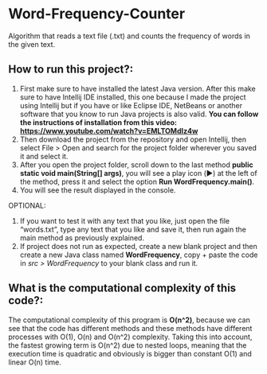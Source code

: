 # Word-Frequency-Counter
Algorithm that reads a text file (.txt) and counts the frequency of words in the given text.

## How to run this project?:
1. First make sure to have installed the latest Java version. After this make sure to have Intellij IDE installed, this one because I made the project using Intellij but if you have or like Eclipse IDE, NetBeans or another software that you know to run Java projects is also valid. **You can follow the instructions of installation from this video: https://www.youtube.com/watch?v=EMLTOMdIz4w**
3. Then download the project from the repository and open Intellij, then select File > Open and search for the project folder wherever you saved it and select it. 
4. After you open the project folder, scroll down to the last method **public static void main(String[] args)**, you will see a play icon (**►**) at the left of the method, press it and select the option **Run WordFrequency.main()**.
5. You will see the result displayed in the console. 

OPTIONAL: 
1. If you want to test it with any text that you like, just open the file “words.txt”, type any text that you like and save it, then run again the main method as previously explained.
2. If project does not run as expected, create a new blank project and then create a new Java class named **WordFrequency**, copy + paste the code in *src > WordFrequency* to your blank class and run it.



## What is the computational complexity of this code?:
The computational complexity of this program is **O(n^2)**, because we can see that the code has different methods and these methods have different processes with O(1), O(n) and O(n^2) complexity. Taking this into account, the fastest growing term is O(n^2) due to nested loops, meaning that the execution time is quadratic and obviously is bigger than constant O(1) and linear O(n) time.
